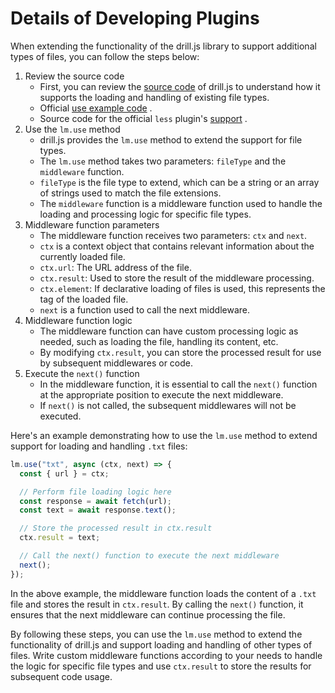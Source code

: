 # Details of Developing Plugins

When extending the functionality of the drill.js library to support additional types of files, you can follow the steps below: 
1. Review the source code 
   - First, you can review the [source code](https://github1s.com/kirakiray/drill.js/blob/main/src/use.mjs)  of drill.js to understand how it supports the loading and handling of existing file types. 
   - Official [use example code](https://github1s.com/kirakiray/drill.js/blob/main/examples/lm-use/index.html) . 
   - Source code for the official `less` plugin's [support](https://github1s.com/kirakiray/drill.js/blob/main/libs/less/src/init.js) . 
2. Use the `lm.use` method 
   - drill.js provides the `lm.use` method to extend the support for file types. 
   - The `lm.use` method takes two parameters: `fileType` and the `middleware` function. 
   - `fileType` is the file type to extend, which can be a string or an array of strings used to match the file extensions. 
   - The `middleware` function is a middleware function used to handle the loading and processing logic for specific file types. 
3. Middleware function parameters 
   - The middleware function receives two parameters: `ctx` and `next`. 
   - `ctx` is a context object that contains relevant information about the currently loaded file. 
   - `ctx.url`: The URL address of the file. 
   - `ctx.result`: Used to store the result of the middleware processing. 
   - `ctx.element`: If declarative loading of files is used, this represents the tag of the loaded file. 
   - `next` is a function used to call the next middleware. 
4. Middleware function logic
   - The middleware function can have custom processing logic as needed, such as loading the file, handling its content, etc. 
   - By modifying `ctx.result`, you can store the processed result for use by subsequent middlewares or code. 
5. Execute the `next()` function 
   - In the middleware function, it is essential to call the `next()` function at the appropriate position to execute the next middleware. 
   - If `next()` is not called, the subsequent middlewares will not be executed.

Here's an example demonstrating how to use the `lm.use` method to extend support for loading and handling `.txt` files:

```javascript
lm.use("txt", async (ctx, next) => {
  const { url } = ctx;

  // Perform file loading logic here
  const response = await fetch(url);
  const text = await response.text();

  // Store the processed result in ctx.result
  ctx.result = text;

  // Call the next() function to execute the next middleware
  next();
});
```

In the above example, the middleware function loads the content of a `.txt` file and stores the result in `ctx.result`. By calling the `next()` function, it ensures that the next middleware can continue processing the file.

By following these steps, you can use the `lm.use` method to extend the functionality of drill.js and support loading and handling of other types of files. Write custom middleware functions according to your needs to handle the logic for specific file types and use `ctx.result` to store the results for subsequent code usage.
